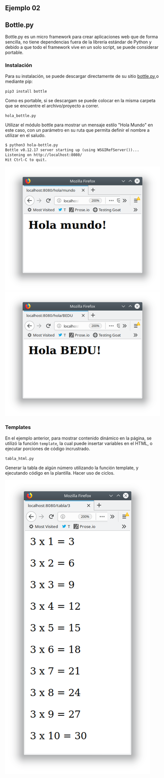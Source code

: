 ## Ejemplo 02
## Bottle.py

Bottle.py es un micro framework para crear aplicaciones web que de forma sencilla, no tiene dependencias fuera de la librería estándar de Python y debido a que todo el framework vive en un solo script, se puede considerar portable.

### Instalación

Para su instalación, se puede descargar directamente de su sitio [bottle.py](https://bottlepy.org/bottle.py),o mediante pip:

`pip3 install bottle`

Como es portable, si se descargam se puede colocar en la misma carpeta que se encuentre el archivo/proyecto a correr.

`hola_bottle.py`

Utilizar el módulo bottle para mostrar un mensaje estilo "Hola Mundo" en este caso, con un parámetro en su ruta que permita definir el nombre a utilizar en el saludo.

```
$ python3 hola-bottle.py 
Bottle v0.12.17 server starting up (using WSGIRefServer())...
Listening on http://localhost:8080/
Hit Ctrl-C to quit.
```

![Hola mundo](./hola_mundo.png)
![Hola Bedu](./hola_bedu.png)

### Templates

En el ejemplo anterior, para mostrar contenido dinámico en la página, se utilizó la función `template`, la cual puede insertar variables en el HTML, o ejecutar porciones de código incrustrado.

`tabla_html.py`

Generar la tabla de algún número utilizando la función template, y ejecutando código en la plantilla. Hacer uso de ciclos.

![Tabla del 3](./tabla_3.png)